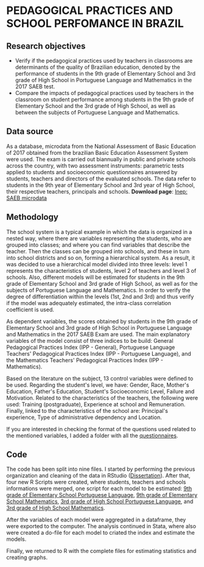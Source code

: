 # PEDAGOGICAL PRACTICES AND SCHOOL PERFOMANCE IN BRAZIL

## Research objectives
- Verify if the pedagogical practices used by teachers in classrooms are determinants of the quality of Brazilian education, denoted by the performance of students in the 9th grade of Elementary School and 3rd grade of High School in Portuguese Language and Mathematics in the 2017 SAEB test.
- Compare the impacts of pedagogical practices used by teachers in the classroom on student performance among students in the 9th grade of Elementary School and the 3rd grade of High School, as well as between the subjects of Portuguese Language and Mathematics.

## Data source
As a database, microdata from the National Assessment of Basic Education of 2017 obtained from the brazilian Basic Education Assessment System were used. The exam is carried out biannually in public and private schools across the country, with two assessment instruments: parametric tests applied to students and socioeconomic questionnaires answered by students, teachers and directors of the evaluated schools. The data refer to students in the 9th year of Elementary School and 3rd year of High School, their respective teachers, principals and schools.
**Download page**: [Inep: SAEB microdata](https://dados.gov.br/dataset/inep-microdados-do-saeb)

## Methodology
The school system is a typical example in which the data is organized in a nested way, where there are variables representing the students, who are grouped into classes; and where you can find variables that describe the teacher. Then the classes can be grouped into schools, and these in turn into school districts and so on, forming a hierarchical system. As a result, it was decided to use a hierarchical model divided into three levels: level 1 represents the characteristics of students, level 2 of teachers and level 3 of schools. Also, different models will be estimated for students in the 9th grade of Elementary School and 3rd grade of High School, as well as for the subjects of Portuguese Language and Mathematics.
In order to verify the degree of differentiation within the levels (1st, 2nd and 3rd) and thus verify if the model was adequately estimated, the intra-class correlation coefficient is used.

As dependent variables, the scores obtained by students in the 9th grade of Elementary School and 3rd grade of High School in Portuguese Language and Mathematics in the 2017 SAEB Exam are used. The main explanatory variables of the model consist of three indices to be build: General Pedagogical Practices Index (IPP - General), Portuguese Language Teachers' Pedagogical Practices Index (IPP - Portuguese Language), and the Mathematics Teachers' Pedagogical Practices Index (IPP - Mathematics).

Based on the literature on the subject, 13 control variables were defined to be used. Regarding the student's level, we have: Gender, Race, Mother's Education, Father's Education, Student's Socioeconomic Level, Failure and Motivation. Related to the characteristics of the teachers, the following were used: Training (postgraduate), Experience at school and Remuneration. Finally, linked to the characteristics of the school are: Principal's experience, Type of administrative dependency and Location.

If you are interested in checking the format of the questions used related to the mentioned variables, I added a folder with all the [questionnaires](https://github.com/cfruhauf/Pedagogical_Practices/tree/master/Questionnaires).

## Code

The code has been split into nine files. I started by performing the previous organization and cleaning of the data in RStudio ([Dissertation](https://github.com/cfruhauf/Pedagogical_Practices/blob/master/Codes/R%20Script/Dissertation.R)). After that, four new R Scripts were created, where students, teachers and schools informations were merged, one script for each model to be estimated: [9th grade of Elementary School Portuguese Language](https://github.com/cfruhauf/Pedagogical_Practices/blob/master/Codes/R%20Script/9th%20grade%20of%20Elementary%20School%20Portuguese%20Language.R), [9th grade of Elementary School Mathematics](https://github.com/cfruhauf/Pedagogical_Practices/blob/master/Codes/R%20Script/9th%20grade%20of%20Elementary%20School%20Portuguese%20Language.R), [3rd grade of High School Portuguese Language](https://github.com/cfruhauf/Pedagogical_Practices/blob/master/Codes/R%20Script/9th%20grade%20of%20Elementary%20School%20Portuguese%20Language.R), and [3rd grade of High School Mathematics](https://github.com/cfruhauf/Pedagogical_Practices/blob/master/Codes/R%20Script/9th%20grade%20of%20Elementary%20School%20Portuguese%20Language.R).




After the variables of each model were aggregated in a dataframe, they were exported to the computer. The analysis continued in Stata, where also were created a do-file for each model to criated the index and estimate the models.

Finally, we returned to R with the complete files for estimating statistics and creating graphs.
